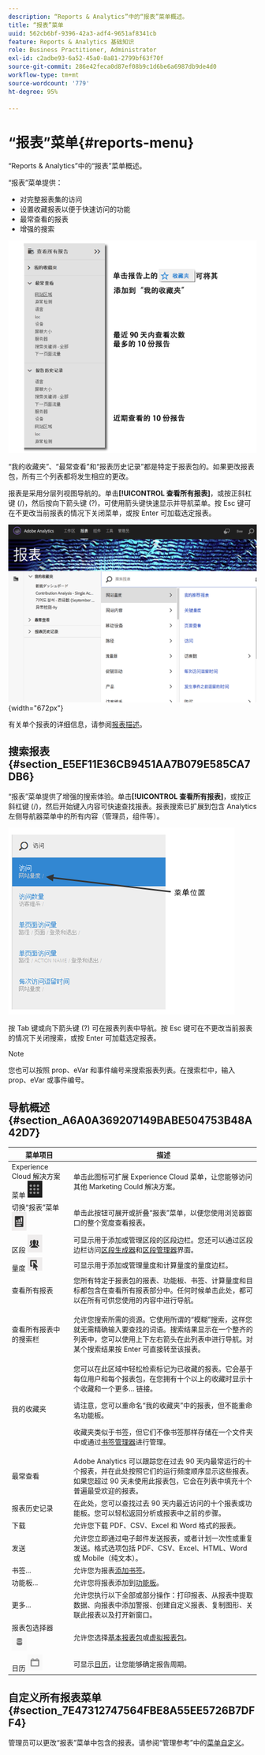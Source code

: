 ```yaml
---
description: “Reports & Analytics”中的“报表”菜单概述。
title: “报表”菜单
uuid: 562cb6bf-9396-42a3-adf4-9651af8341cb
feature: Reports & Analytics 基础知识
role: Business Practitioner, Administrator
exl-id: c2adbe93-6a52-45a0-8a81-2799bf63f70f
source-git-commit: 286e42feca0d87ef08b9c1d6be6a6987db9de4d0
workflow-type: tm+mt
source-wordcount: '779'
ht-degree: 95%

---
```


# “报表”菜单{#reports-menu}

“Reports &amp; Analytics”中的“报表”菜单概述。

“报表”菜单提供：

* 对完整报表集的访问
* 设置收藏报表以便于快速访问的功能
* 最常查看的报表
* 增强的搜索

![](assets/menu-mainnav.png)

“我的收藏夹”、“最常查看”和“报表历史记录”都是特定于报表包的。如果更改报表包，所有三个列表都将发生相应的更改。

报表是采用分层列视图导航的。单击&#x200B;**[!UICONTROL 查看所有报表]**，或按正斜杠键 (/)，然后按向下箭头键 (?)，可使用箭头键快速显示并导航菜单。按 Esc 键可在不更改当前报表的情况下关闭菜单，或按 Enter 可加载选定报表。

![](assets/reports-landing.png){width=&quot;672px&quot;}

有关单个报表的详细信息，请参阅[报表描述](https://experienceleague.adobe.com/docs/analytics/components/variables/c-variables.html)。

## 搜索报表 {#section_E5EF11E36CB9451AA7B079E585CA7DB6}

“报表”菜单提供了增强的搜索体验。单击&#x200B;**[!UICONTROL 查看所有报表]**，或按正斜杠键 (/)，然后开始键入内容可快速查找报表。报表搜索已扩展到包含 Analytics 左侧导航器菜单中的所有内容（管理员，组件等）。

![](assets/menu-search.png)

按 Tab 键或向下箭头键 (?) 可在报表列表中导航。按 Esc 键可在不更改当前报表的情况下关闭搜索，或按 Enter 可加载选定报表。

>[!NOTE]
>
>您也可以按照 prop、eVar 和事件编号来搜索报表列表。在搜索栏中，输入 prop、eVar 或事件编号。

## 导航概述 {#section_A6A0A369207149BABE504753B48A42D7}

<table id="table_3BA295966BBC4C94ABDC3718D1894698"> 
 <thead> 
  <tr> 
   <th colname="col1" class="entry"> 菜单项目 </th> 
   <th colname="col2" class="entry"> 描述 </th> 
  </tr>
 </thead>
 <tbody> 
  <tr> 
   <td colname="col1">Experience Cloud 解决方案菜单 <img placement="inline"  src="assets/mc-icon.png" width="30px" id="image_B75D0F6991F74389A77068D999C9A910" /> </td> 
   <td colname="col2"> 单击此图标可扩展 Experience Cloud 菜单，让您能够访问其他 Marketing Could 解决方案。 </td> 
  </tr> 
  <tr> 
   <td colname="col1">切换“报表”菜单 <img placement="inline"  src="assets/toggle_icon.png" id="image_32296B71E82C4694821D99867305F5FE" width="30px" /> </td> 
   <td colname="col2"> 单击此按钮可展开或折叠“报表”菜单，以便您使用浏览器窗口的整个宽度查看报表。 </td> 
  </tr> 
  <tr> 
   <td colname="col1"><span class="uicontrol">区段 <img placement="inline"  src="assets/segment_icon.png" width="30px" id="image_6BF461356C8640EA8E93B74092320E91" /></span> </td> 
   <td colname="col2">可显示用于添加或管理区段的区段边栏。您还可以通过区段边栏访问<a href="/help/components/segmentation/segmentation-workflow/seg-build.md"  >区段生成器</a>和<a href="https://experienceleague.adobe.com/docs/analytics/components/segmentation/segmentation-workflow/seg-manage.html"  >区段管理器</a>界面。 </td> 
  </tr> 
  <tr> 
   <td colname="col1"><span class="uicontrol">量度 <img placement="inline"  src="assets/metrics_icon.png" width="30px" id="image_88620CB8A9CC4BC3BE4CE30BDA727512" /></span> </td> 
   <td colname="col2"> 可显示用于添加或管理量度和计算量度的量度边栏。 </td> 
  </tr> 
  <tr> 
   <td colname="col1"><span class="uicontrol"> 查看所有报表</span> </td> 
   <td colname="col2">您所有特定于报表包的报表、功能板、书签、计算量度和目标都包含在<span class="uicontrol">查看所有报表</span>部分中。任何时候单击此处，都可以在所有可供您使用的内容中进行导航。 </td> 
  </tr> 
  <tr> 
   <td colname="col1"><span class="uicontrol">查看所有报表</span>中的搜索栏 </td> 
   <td colname="col2"> <p> 允许您搜索所需的资源。它使用所谓的“模糊”搜索，这样您就无需精确输入要查找的词语。搜索结果显示在一个整齐的列表中，您可以使用上下左右箭头在此列表中进行导航。对某个搜索结果按 <span class="uicontrol">Enter</span> 可直接转至该报表。 </p> </td> 
  </tr> 
  <tr> 
   <td colname="col1"><span class="uicontrol">我的收藏夹</span> </td> 
   <td colname="col2">您可以在此区域中轻松检索标记为<span class="uicontrol">已收藏</span>的报表。它会基于每位用户和每个报表包，在您拥有十个以上的收藏时显示十个收藏和一个<span class="uicontrol">更多...</span> 链接。 <p>请注意，您可以重命名“我的收藏夹”中的报表，但不能重命名功能板。 </p> <p>收藏夹类似于书签，但它们不像书签那样存储在一个文件夹中或通过<a href="/help/analyze/reports-analytics/bookmarks.md"  >书签管理器</a>进行管理。 </p> </td> 
  </tr> 
  <tr> 
   <td colname="col1"><span class="uicontrol"> 最常查看</span> </td> 
   <td colname="col2"> Adobe Analytics 可以跟踪您在过去 90 天内最常运行的十个报表，并在此处按照它们的运行频度顺序显示这些报表。如果您超过 90 天未使用此报表包，它会在列表中填充十个普遍最受欢迎的报表。 </td> 
  </tr> 
  <tr> 
   <td colname="col1"><span class="uicontrol"> 报表历史记录</span> </td> 
   <td colname="col2"> 在此处，您可以查找过去 90 天内最近访问的十个报表或功能板。您可以轻松返回分析或报表中之前的步骤。 </td> 
  </tr> 
  <tr> 
   <td colname="col1"><span class="uicontrol"> 下载</span> </td> 
   <td colname="col2">允许您下载 PDF、CSV、Excel 和 Word 格式的报表。 </td> 
  </tr> 
  <tr> 
   <td colname="col1"><span class="uicontrol"> 发送</span> </td> 
   <td colname="col2">允许您立即通过电子邮件发送报表，或者计划一次性或重复发送。格式选项包括 PDF、CSV、Excel、HTML、Word 或 Mobile（纯文本）。</td> 
  </tr> 
  <tr> 
   <td colname="col1"><span class="uicontrol"> 书签...</span> </td> 
   <td colname="col2">允许您为报表<a href="/help/analyze/reports-analytics/bookmarks.md"  >添加书签</a>。 </td> 
  </tr> 
  <tr> 
   <td colname="col1"><span class="uicontrol"> 功能板</span>... </td> 
   <td colname="col2">允许您将报表添加到<a href="/help/analyze/reports-analytics/dashboard.md"  >功能板</a>。 </td> 
  </tr> 
  <tr> 
   <td colname="col1"><span class="uicontrol"> 更多...</span> </td> 
   <td colname="col2"> 允许您执行以下全部或部分操作：打印报表、从报表中提取数据、向报表中添加警报、创建自定义报表、复制图形、关联此报表以及打开新窗口。 </td> 
  </tr> 
  <tr> 
   <td colname="col1">报表包选择器 <img placement="inline"  src="assets/report-suite-selector.png" width="30px" id="image_9F64944D46574B2AA38D81A7C82C4AC4" /> </td> 
   <td colname="col2">允许您选择<a href="https://experienceleague.adobe.com/docs/analytics/admin/manage-report-suites/report-suites-admin.html"  >基本报表包</a>或<a href="https://experienceleague.adobe.com/docs/analytics/components/virtual-report-suites/vrs-about.html"  >虚拟报表包</a>。 </td> 
  </tr> 
  <tr> 
   <td colname="col1">日历 <img placement="inline"  src="assets/calendar-icon.png" width="30px" id="image_C5E4F87F964C4C3E98496D38A1123502" /> </td> 
   <td colname="col2">可显示<a href="/help/analyze/reports-analytics/overview/report-overview.md#section_8C6C4AD84D9043E8ABD53FF8F645AAB1"  >日历</a>，让您能够确定报告周期。 </td> 
  </tr> 
 </tbody> 
</table>

## 自定义所有报表菜单 {#section_7E47312747564FBE8A55EE5726B7DFF4}

管理员可以更改“报表”菜单中包含的报表。请参阅“管理参考”中的[菜单自定义](https://experienceleague.adobe.com/docs/analytics/admin/admin-tools/customize-menus.html)。
